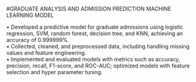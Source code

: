 #GRADUATE ANALYSIS AND ADMISSION PREDICTION MACHINE LEARNING MODEL 

•	Developed a predictive model for graduate admissions using logistic regression, SVM, random forest, decision tree, and KNN, achieving an accuracy of 0.999999%.  
•	Collected, cleaned, and preprocessed data, including handling missing values and feature engineering.  
•	Implemented and evaluated models with metrics such as accuracy, precision, recall, F1-score, and ROC-AUC; optimized models with feature selection and hyper parameter tuning.  
